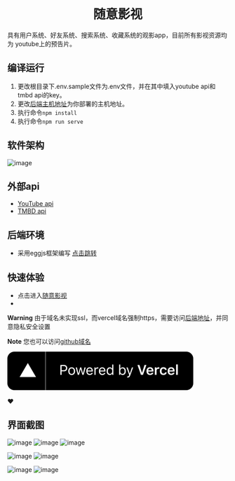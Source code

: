 <h1 align="center">随意影视</h1>

具有用户系统、好友系统、搜索系统、收藏系统的观影app，目前所有影视资源均为
youtube上的预告片。

## 编译运行

1. 更改根目录下.env.sample文件为.env文件，并在其中填入youtube api和tmbd api的key。
2. 更改[后端主机地址](https://github.com/typenoob/hublix/blob/master/src/utils/http.js#L7)为你部署的主机地址。
3. 执行命令`npm install`
4. 执行命令`npm run serve`

## 软件架构

![image](https://user-images.githubusercontent.com/61347081/195332676-e20bd7ec-5d6b-4935-acaf-85ff764d29ef.png)

## 外部api

- [YouTube api](https://developers.google.com/youtube/v3)
- [TMBD api](https://developers.themoviedb.org/3)

## 后端环境

- 采用eggjs框架编写 [点击跳转](https://github.com/typenoob/hublix_backend)

## 快速体验

- 点击进入[随意影视](http://hublix.namu.cf)
- 
**Warning**
由于域名未实现ssl，而vercel域名强制https，需要访问[后端地址](https://egg.web-framework-ao2f.1627164863551065.cn-hangzhou.fc.devsapp.net)，并同意隐私安全设置

**Note**
您也可以访问[github域名](http://hublix.github.namu.cf/)

[![Powered by Vercel](https://raw.githubusercontent.com/abumalick/powered-by-vercel/master/powered-by-vercel.svg)](https://vercel.com?utm_source=typenoob&utm_campaign=oss)

:heart:

## 界面截图

![image](https://user-images.githubusercontent.com/61347081/189036475-8aef873d-cb06-4b32-86fe-d8659791f563.png)
![image](https://user-images.githubusercontent.com/61347081/189036494-f1ec8f2e-f60f-4ea5-a6f4-2ba68bf3f49d.png)
![image](https://user-images.githubusercontent.com/61347081/189036507-35e16126-7586-4a23-86f6-e7c6af4c6c15.png)

![image](https://user-images.githubusercontent.com/61347081/189036515-709b89b4-88a9-4404-aafd-71228bc23021.png)
![image](https://user-images.githubusercontent.com/61347081/189036524-fd59c857-3d80-4d81-9172-a7cae54831cb.png)

![image](https://user-images.githubusercontent.com/61347081/189036551-e6772acf-55e0-4bc0-b5ac-61be48b683aa.png)
![image](https://user-images.githubusercontent.com/61347081/189036561-9e3d4601-f9fc-4698-b6d6-3cba58cfc14c.png)

